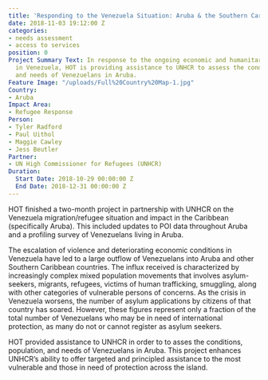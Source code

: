 ```yaml
---
title: 'Responding to the Venezuela Situation: Aruba & the Southern Caribbean'
date: 2018-11-03 19:12:00 Z
categories:
- needs assessment
- access to services
position: 0
Project Summary Text: In response to the ongoing economic and humanitarian crisis
  in Venezuela, HOT is providing assistance to UNHCR to assess the conditions, population,
  and needs of Venezuelans in Aruba.
Feature Image: "/uploads/Full%20Country%20Map-1.jpg"
Country:
- Aruba
Impact Area:
- Refugee Response
Person:
- Tyler Radford
- Paul Uithol
- Maggie Cawley
- Jess Beutler
Partner:
- UN High Commissioner for Refugees (UNHCR)
Duration:
  Start Date: 2018-10-29 00:00:00 Z
  End Date: 2018-12-31 00:00:00 Z
---
```


HOT finished a two-month project in partnership with UNHCR on the Venezuela migration/refugee situation and impact in the Caribbean (specifically Aruba). This included updates to POI data throughout Aruba and a profiling survey of Venezuelans living in Aruba.

The escalation of violence and deteriorating economic conditions in Venezuela have led to a large outflow of Venezuelans into Aruba and other Southern Caribbean countries. The influx received is characterized by increasingly complex mixed population movements that involves asylum-seekers, migrants, refugees, victims of human trafficking, smuggling, along with other categories of vulnerable persons of concerns. As the crisis in Venezuela worsens, the number of asylum applications by citizens of that country has soared. However, these figures represent only a fraction of the total number of Venezuelans who may be in need of international protection, as many do not or cannot register as asylum seekers.

HOT provided assistance to UNHCR in order to to asses the conditions, population, and needs of Venezuelans in Aruba. This project enhances UNHCR’s ability to offer targeted and principled assistance to the most vulnerable and those in need of protection across the island.